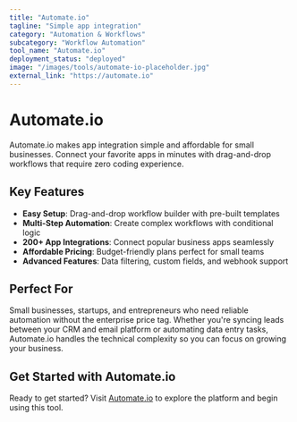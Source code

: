 ```yaml
---
title: "Automate.io"
tagline: "Simple app integration"
category: "Automation & Workflows"
subcategory: "Workflow Automation"
tool_name: "Automate.io"
deployment_status: "deployed"
image: "/images/tools/automate-io-placeholder.jpg"
external_link: "https://automate.io"
---
```


# Automate.io

Automate.io makes app integration simple and affordable for small businesses. Connect your favorite apps in minutes with drag-and-drop workflows that require zero coding experience.

## Key Features

- **Easy Setup**: Drag-and-drop workflow builder with pre-built templates
- **Multi-Step Automation**: Create complex workflows with conditional logic
- **200+ App Integrations**: Connect popular business apps seamlessly
- **Affordable Pricing**: Budget-friendly plans perfect for small teams
- **Advanced Features**: Data filtering, custom fields, and webhook support

## Perfect For

Small businesses, startups, and entrepreneurs who need reliable automation without the enterprise price tag. Whether you're syncing leads between your CRM and email platform or automating data entry tasks, Automate.io handles the technical complexity so you can focus on growing your business.

## Get Started with Automate.io

Ready to get started? Visit [Automate.io](https://automate.io) to explore the platform and begin using this tool.